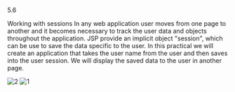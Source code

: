 5.6

Working with sessions
In any web application user moves from one page to another and it becomes necessary to track the user data and objects throughout the application. JSP provide an implicit object "session", which can be use to save the data specific to the user. 
In this practical we will create an application that takes the user name from the user and then saves into the user session. We will display the saved data to the user in another page.

![2](https://cloud.githubusercontent.com/assets/17025509/14495526/7c836324-01ad-11e6-9981-ab8b55e2af59.jpg)
![1](https://cloud.githubusercontent.com/assets/17025509/14495527/7c84908c-01ad-11e6-9267-7886a1958024.jpg)

